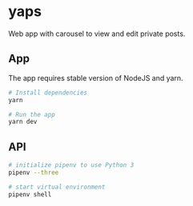 # yaps

Web app with carousel to view and edit private posts.

## App

The app requires stable version of NodeJS and yarn.

```bash
# Install dependencies
yarn

# Run the app
yarn dev
```

## API

```bash
# initialize pipenv to use Python 3
pipenv --three

# start virtual environment
pipenv shell
```